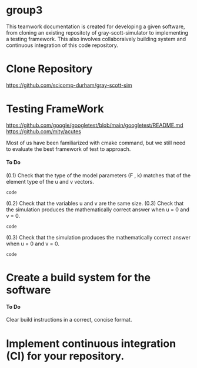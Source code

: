 # group3
This teamwork documentation is created for developing a given software, from cloning an existing repositoty of gray-scott-simulator to implementing a testing framework. This also involves collaboraively building system and continuous integration of this code repository.


# Clone Repository
https://github.com/scicomp-durham/gray-scott-sim

# Testing FrameWork

https://github.com/google/googletest/blob/main/googletest/README.md
https://github.com/mity/acutes

Most of us have been familiarized with cmake command, but
we still need to evaluate the best framework of test to approach.

#### To Do
(0.1) Check that the type of the model parameters (F , k) matches that of the element type
of the u and v vectors.

`code`

(0.2) Check that the variables u and v are the same size. (0.3) Check that the simulation produces the mathematically correct answer when u = 0 and
v = 0.

`code`

(0.3) Check that the simulation produces the mathematically correct answer when u = 0 and
v = 0.

`code`



# Create a build system for the software 

#### To Do

Clear build instructions in a correct, concise format.



# Implement continuous integration (CI) for your repository.
